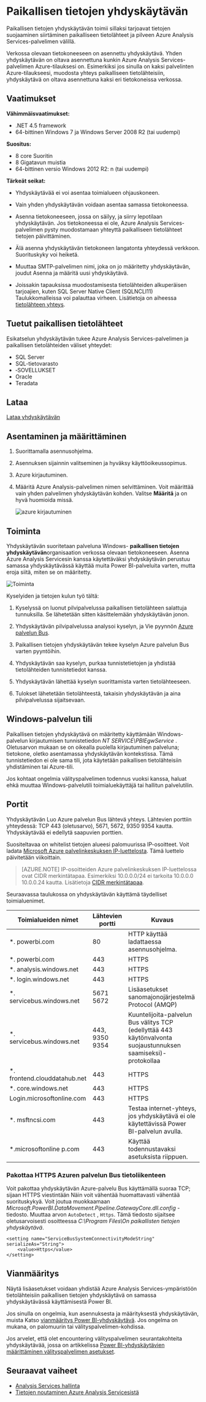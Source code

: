 <properties
   pageTitle="Paikallisen tietojen yhdyskäytävän | Microsoft Azure"
   description="Paikallisen--yhdyskäytävä on tarpeen, jos Analysis Services-palvelimen Azure-tietokannassa muodostaa yhteyden paikallisen tietolähteisiin."
   services="analysis-services"
   documentationCenter=""
   authors="minewiskan"
   manager="erikre"
   editor=""
   tags=""/>
<tags
   ms.service="analysis-services"
   ms.devlang="NA"
   ms.topic="article"
   ms.tgt_pltfrm="NA"
   ms.workload="na"
   ms.date="10/24/2016"
   ms.author="owend"/>

# <a name="on-premises-data-gateway"></a>Paikallisen tietojen yhdyskäytävän

Paikallisen tietojen yhdyskäytävän toimii sillaksi tarjoavat tietojen suojaaminen siirtäminen paikalliseen tietolähteet ja pilveen Azure Analysis Services-palvelimen välillä.

Verkossa olevaan tietokoneeseen on asennettu yhdyskäytävä. Yhden yhdyskäytävän on oltava asennettuna kunkin Azure Analysis Services-palvelimen Azure-tilauksesi on. Esimerkiksi jos sinulla on kaksi palvelinten Azure-tilaukseesi, muodosta yhteys paikalliseen tietolähteisiin, yhdyskäytävä on oltava asennettuna kaksi eri tietokoneissa verkossa.

## <a name="requirements"></a>Vaatimukset

**Vähimmäisvaatimukset:**

- .NET 4.5 framework
- 64-bittinen Windows 7 ja Windows Server 2008 R2 (tai uudempi)

**Suositus:**

- 8 core Suoritin
- 8 Gigatavun muistia
- 64-bittinen versio Windows 2012 R2: n (tai uudempi)

**Tärkeät seikat:**

- Yhdyskäytävää ei voi asentaa toimialueen ohjauskoneen.

- Vain yhden yhdyskäytävän voidaan asentaa samassa tietokoneessa.

- Asenna tietokoneeseen, jossa on säilyy, ja siirry lepotilaan yhdyskäytävän. Jos tietokoneessa ei ole, Azure Analysis Services-palvelimen pysty muodostamaan yhteyttä paikalliseen tietolähteet tietojen päivittäminen.

- Älä asenna yhdyskäytävän tietokoneen langatonta yhteydessä verkkoon. Suorituskyky voi heiketä.

- Muuttaa SMTP-palvelimen nimi, joka on jo määritetty yhdyskäytävän, joudut Asenna ja määritä uusi yhdyskäytävä.

- Joissakin tapauksissa muodostamisesta tietolähteiden alkuperäisen tarjoajien, kuten SQL Server Native Client (SQLNCLI11) Taulukkomalleissa voi palauttaa virheen. Lisätietoja on aiheessa [tietolähteen yhteys](analysis-services-datasource.md).

## <a name="supported-on-premises-data-sources"></a>Tuetut paikallisen tietolähteet
Esikatselun yhdyskäytävän tukee Azure Analysis Services-palvelimen ja paikallisen tietolähteiden väliset yhteydet:

- SQL Server
- SQL-tietovarasto
- ‑SOVELLUKSET
- Oracle
- Teradata


## <a name="download"></a>Lataa
 [Lataa yhdyskäytävän](https://aka.ms/azureasgateway)


## <a name="install-and-configure"></a>Asentaminen ja määrittäminen

1. Suorittamalla asennusohjelma.

2. Asennuksen sijainnin valitseminen ja hyväksy käyttöoikeussopimus.

3. Azure kirjautuminen.

4. Määritä Azure Analysis-palvelimen nimen selvittäminen. Voit määrittää vain yhden palvelimen yhdyskäytävän kohden. Valitse **Määritä** ja on hyvä huomioida missä.

    ![azure kirjautuminen](./media\analysis-services-gateway\aas-gateway-configure-server.png)


## <a name="how-it-works"></a>Toiminta
Yhdyskäytävän suoritetaan palveluna Windows- **paikallisen tietojen yhdyskäytävän**organisaation verkossa olevaan tietokoneeseen. Asenna Azure Analysis Servicesin kanssa käytettäväksi yhdyskäytävän perustuu samassa yhdyskäytävässä käyttää muita Power BI-palveluita varten, mutta eroja siitä, miten se on määritetty.

![Toiminta](./media/analysis-services-gateway/aas-gateway-how-it-works.png)

Kyselyiden ja tietojen kulun työ tältä:

1.  Kyselyssä on luonut pilvipalvelussa paikallisen tietolähteen salattuja tunnuksilla. Se lähetetään sitten käsittelemään yhdyskäytävän jonon.

2.  Yhdyskäytävän pilvipalvelussa analysoi kyselyn, ja Vie pyynnön [Azure palvelun Bus](https://azure.microsoft.com/documentation/services/service-bus/).

3.  Paikallisen tietojen yhdyskäytävän tekee kyselyn Azure palvelun Bus varten pyyntöihin.

4.  Yhdyskäytävän saa kyselyn, purkaa tunnistetietojen ja yhdistää tietolähteiden tunnistetiedot kanssa.

5.  Yhdyskäytävän lähettää kyselyn suorittamista varten tietolähteeseen.

6.  Tulokset lähetetään tietolähteestä, takaisin yhdyskäytävän ja aina pilvipalvelussa sijaitsevaan.

## <a name="windows-service-account"></a>Windows-palvelun tili

Paikallisen tietojen yhdyskäytävä on määritetty käyttämään Windows-palvelun kirjautumisen tunnistetiedon *NT SERVICE\PBIEgwService* . Oletusarvon mukaan se on oikealla puolella kirjautuminen palveluna; tietokone, oletko asentamassa yhdyskäytävän kontekstissa. Tämä tunnistetiedon ei ole sama tili, jota käytetään paikallisen tietolähteisiin yhdistäminen tai Azure-tili.  

Jos kohtaat ongelmia välityspalvelimen todennus vuoksi kanssa, haluat ehkä muuttaa Windows-palvelutili toimialuekäyttäjä tai hallitun palvelutilin.

## <a name="ports"></a>Portit

Yhdyskäytävän Luo Azure palvelun Bus lähtevä yhteys. Lähtevien porttiin yhteydessä: TCP 443 (oletusarvo), 5671, 5672, 9350 9354 kautta.  Yhdyskäytävää ei edellytä saapuvien porttien.

Suositeltavaa on whitelist tietojen alueesi palomuurissa IP-osoitteet. Voit ladata [Microsoft Azure palvelinkeskuksen IP-luettelosta](https://www.microsoft.com/download/details.aspx?id=41653). Tämä luettelo päivitetään viikoittain.

> [AZURE.NOTE]  IP-osoitteiden Azure palvelinkeskuksen IP-luettelossa ovat CIDR merkintätapaa. Esimerkiksi 10.0.0.0/24 ei tarkoita 10.0.0.0 10.0.0.24 kautta. Lisätietoja [CIDR merkintätapaa](http://whatismyipaddress.com/cidr).

Seuraavassa taulukossa on yhdyskäytävän käyttämä täydelliset toimialuenimet.

|Toimialueiden nimet|Lähtevien portti|Kuvaus|
|---|---|---|
|*. powerbi.com|80|HTTP käyttää ladattaessa asennusohjelma.|
|*. powerbi.com|443|HTTPS|
|*. analysis.windows.net|443|HTTPS|
|*. login.windows.net|443|HTTPS|
|*. servicebus.windows.net|5671 5672|Lisäasetukset sanomajonojärjestelmä Protocol (AMQP)|
|*. servicebus.windows.net|443, 9350 9354|Kuuntelijoita-palvelun Bus välitys TCP (edellyttää 443 käytönvalvonta suojaustunnuksen saamiseksi)-protokollaa|
|*. frontend.clouddatahub.net|443|HTTPS|
|*. core.windows.net|443|HTTPS|
|Login.microsoftonline.com|443|HTTPS|
|*. msftncsi.com|443|Testaa internet-yhteys, jos yhdyskäytävä ei ole käytettävissä Power BI-palvelun avulla.|
|*.microsoftonline p.com|443|Käyttää todennustavaksi asetuksista riippuen.|


### <a name="forcing-https-communication-with-azure-service-bus"></a>Pakottaa HTTPS Azuren palvelun Bus tietoliikenteen

Voit pakottaa yhdyskäytävän Azure-palvelu Bus käyttämällä suoraa TCP; sijaan HTTPS viestintään Näin voit vähentää huomattavasti vähentää suorituskykyä. Voit joutua muokkaamaan *Microsoft.PowerBI.DataMovement.Pipeline.GatewayCore.dll.config* -tiedosto. Muuttaa arvon `AutoDetect` , `Https`. Tämä tiedosto sijaitsee oletusarvoisesti osoitteessa *C:\Program Files\On paikallisten tietojen yhdyskäytävä*.

```
<setting name="ServiceBusSystemConnectivityModeString" serializeAs="String">
    <value>Https</value>
</setting>
```


## <a name="troubleshooting"></a>Vianmääritys
Näytä lisäasetukset voidaan yhdistää Azure Analysis Services-ympäristöön tietolähteisiin paikallisen tietojen yhdyskäytävä on samassa yhdyskäytävässä käyttämisestä Power BI.

Jos sinulla on ongelmia, kun asennuksesta ja määrityksestä yhdyskäytävän, muista Katso [vianmääritys Power BI-yhdyskäytävä](https://powerbi.microsoft.com/documentation/powerbi-gateway-onprem-tshoot/). Jos ongelma on mukana, on palomuurin tai välityspalvelimen-kohdissa.

Jos arvelet, että olet encountering välityspalvelimen seurantakohteita yhdyskäytävää, jossa on artikkelissa [Power BI-yhdyskäytävien määrittäminen välityspalvelimen asetukset](https://powerbi.microsoft.com/documentation/powerbi-gateway-proxy.md).

## <a name="next-steps"></a>Seuraavat vaiheet
- [Analysis Services hallinta](analysis-services-manage.md)
- [Tietojen noutaminen Azure Analysis Servicesistä](analysis-services-connect.md)
